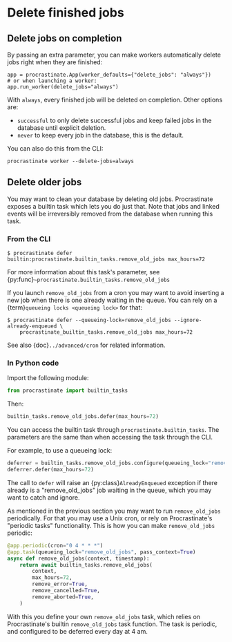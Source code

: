 # Delete finished jobs

## Delete jobs on completion

By passing an extra parameter, you can make workers automatically delete jobs right
when they are finished:

```
app = procrastinate.App(worker_defaults={"delete_jobs": "always"})
# or when launching a worker:
app.run_worker(delete_jobs="always")
```

With `always`, every finished job will be deleted on completion. Other options are:

- `successful` to only delete successful jobs and keep failed jobs in the database
  until explicit deletion.
- `never` to keep every job in the database, this is the default.

You can also do this from the CLI:

```
procrastinate worker --delete-jobs=always
```

## Delete older jobs

You may want to clean your database by deleting old jobs. Procrastinate exposes
a builtin task which lets you do just that. Note that jobs and linked events
will be irreversibly removed from the database when running this task.

### From the CLI

```console
$ procrastinate defer builtin:procrastinate.builtin_tasks.remove_old_jobs max_hours=72
```

For more information about this task's parameter,
see {py:func}`~procrastinate.builtin_tasks.remove_old_jobs`

If you launch `remove_old_jobs` from a cron you may want to avoid inserting a new job
when there is one already waiting in the queue. You can rely on a {term}`queueing locks
<queueing lock>` for that:

```console
$ procrastinate defer --queueing-lock=remove_old_jobs --ignore-already-enqueued \
    procrastinate_builtin_tasks.remove_old_jobs max_hours=72
```

See also {doc}`../advanced/cron` for related information.

### In Python code

Import the following module:

```python
from procrastinate import builtin_tasks
```

Then:

```python
builtin_tasks.remove_old_jobs.defer(max_hours=72)
```

You can access the builtin task through `procrastinate.builtin_tasks`.
The parameters are the same than when accessing the task through the CLI.

For example, to use a queueing lock:

```python
deferrer = builtin_tasks.remove_old_jobs.configure(queueing_lock="remove_old_jobs")
deferrer.defer(max_hours=72)
```

The call to `defer` will raise an {py:class}`AlreadyEnqueued` exception if there already is
a "remove_old_jobs" job waiting in the queue, which you may want to catch and ignore.

As mentioned in the previous section you may want to run `remove_old_jobs`
periodically. For that you may use a Unix cron, or rely on Procrastinate's "periodic
tasks" functionality. This is how you can make `remove_old_jobs` periodic:

```python
@app.periodic(cron="0 4 * * *")
@app.task(queueing_lock="remove_old_jobs", pass_context=True)
async def remove_old_jobs(context, timestamp):
    return await builtin_tasks.remove_old_jobs(
        context,
        max_hours=72,
        remove_error=True,
        remove_cancelled=True,
        remove_aborted=True,
    )
```

With this you define your own `remove_old_jobs` task, which relies on Procrastinate's
builtin `remove_old_jobs` task function. The task is periodic, and configured to be
deferred every day at 4 am.
